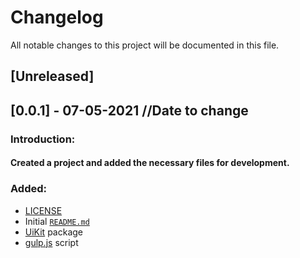 # Changelog

All notable changes to this project will be documented in this file.


## [Unreleased]

## [0.0.1] - 07-05-2021 //Date to change

### **Introduction:**

#### Created a project and added the necessary files for development.
### Added:
- [LICENSE]()
- Initial [`README.md`]() 
- [UiKit](https://getuikit.com/) package
- [gulp.js](https://gulpjs.com/) script


